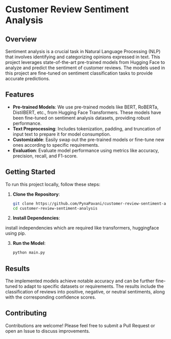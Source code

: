 
# Customer Review Sentiment Analysis

## Overview

Sentiment analysis is a crucial task in Natural Language Processing (NLP) that involves identifying and categorizing opinions expressed in text. This project leverages state-of-the-art pre-trained models from Hugging Face to analyze and predict the sentiment of customer reviews. The models used in this project are fine-tuned on sentiment classification tasks to provide accurate predictions.

## Features

- **Pre-trained Models**: We use pre-trained models like BERT, RoBERTa, DistilBERT, etc., from Hugging Face Transformers. These models have been fine-tuned on sentiment analysis datasets, providing robust performance.
- **Text Preprocessing**: Includes tokenization, padding, and truncation of input text to prepare it for model consumption.
- **Customizable**: Easily swap out the pre-trained models or fine-tune new ones according to specific requirements.
- **Evaluation**: Evaluate model performance using metrics like accuracy, precision, recall, and F1-score.

## Getting Started

To run this project locally, follow these steps:

1. **Clone the Repository**:
   ```bash
   git clone https://github.com/PynaPavani/customer-review-sentiment-analysis.git
   cd customer-review-sentiment-analysis
   ```

2. **Install Dependencies**:
   
  install independencies which are required like transformers, huggingface using pip.


3. **Run the Model**:
   ```bash
   python main.py
   ```

## Results

The implemented models achieve notable accuracy and can be further fine-tuned to adapt to specific datasets or requirements. The results include the classification of reviews into positive, negative, or neutral sentiments, along with the corresponding confidence scores.

## Contributing

Contributions are welcome! Please feel free to submit a Pull Request or open an Issue to discuss improvements.
